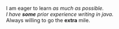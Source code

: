 
I am eager to learn _as much as possible._ <br>
_I have **some** prior experience writing in java._ <br>
Always willing to go the **extra** mile.
